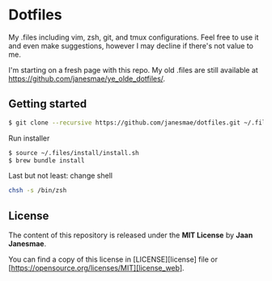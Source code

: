 # Dotfiles

My .files including vim, zsh, git, and tmux configurations. Feel free to use it
and even make suggestions, however I may decline if there's not value to me. 

I'm starting on a fresh page with this repo. My old .files are still available 
at https://github.com/janesmae/ye_olde_dotfiles/.

## Getting started

```sh
$ git clone --recursive https://github.com/janesmae/dotfiles.git ~/.files
```

Run installer

```sh
$ source ~/.files/install/install.sh
$ brew bundle install
```

Last but not least: change shell

```sh
chsh -s /bin/zsh
```

## License

The content of this repository is released under the **MIT License** by **Jaan Janesmae**.

You can find a copy of this license in [LICENSE][license] file
or [https://opensource.org/licenses/MIT][license_web].

